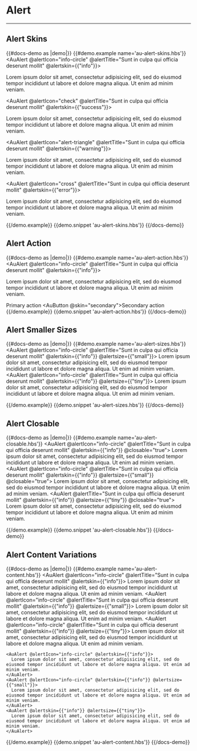# Alert

---

## Alert Skins

{{#docs-demo as |demo|}}
  {{#demo.example name='au-alert-skins.hbs'}}
    <AuAlert @alertIcon="info-circle" @alertTitle="Sunt in culpa qui officia deserunt mollit"  @alertskin={{"info"}}>
      <p>Lorem ipsum dolor sit amet, consectetur adipisicing elit, sed do eiusmod tempor incididunt ut labore et dolore magna aliqua. Ut enim ad minim veniam.</p>
    </AuAlert>
    <AuAlert @alertIcon="check" @alertTitle="Sunt in culpa qui officia deserunt mollit" @alertskin={{"success"}}>
      <p>Lorem ipsum dolor sit amet, consectetur adipisicing elit, sed do eiusmod tempor incididunt ut labore et dolore magna aliqua. Ut enim ad minim veniam.</p>
    </AuAlert>
    <AuAlert @alertIcon="alert-triangle" @alertTitle="Sunt in culpa qui officia deserunt mollit" @alertskin={{"warning"}}>
      <p>Lorem ipsum dolor sit amet, consectetur adipisicing elit, sed do eiusmod tempor incididunt ut labore et dolore magna aliqua. Ut enim ad minim veniam.</p>
    </AuAlert>
    <AuAlert @alertIcon="cross" @alertTitle="Sunt in culpa qui officia deserunt mollit" @alertskin={{"error"}}>
      <p>Lorem ipsum dolor sit amet, consectetur adipisicing elit, sed do eiusmod tempor incididunt ut labore et dolore magna aliqua. Ut enim ad minim veniam.</p>
    </AuAlert>
  {{/demo.example}}
  {{demo.snippet 'au-alert-skins.hbs'}}
{{/docs-demo}}

## Alert Action

{{#docs-demo as |demo|}}
  {{#demo.example name='au-alert-action.hbs'}}
    <AuAlert @alertIcon="info-circle" @alertTitle="Sunt in culpa qui officia deserunt mollit" @alertskin={{"info"}}>
      <p class="au-u-margin-bottom">Lorem ipsum dolor sit amet, consectetur adipisicing elit, sed do eiusmod tempor incididunt ut labore et dolore magna aliqua. Ut enim ad minim veniam.</p>
      <AuButton>Primary action</AuButton>
      <AuButton @skin="secondary">Secondary action</AuButton>
    </AuAlert>
  {{/demo.example}}
  {{demo.snippet 'au-alert-action.hbs'}}
{{/docs-demo}}

## Alert Smaller Sizes

{{#docs-demo as |demo|}}
  {{#demo.example name='au-alert-sizes.hbs'}}
    <AuAlert @alertIcon="info-circle" @alertTitle="Sunt in culpa qui officia deserunt mollit" @alertskin={{"info"}} @alertsize={{"small"}}>
      Lorem ipsum dolor sit amet, consectetur adipisicing elit, sed do eiusmod tempor incididunt ut labore et dolore magna aliqua. Ut enim ad minim veniam.
    </AuAlert>
    <AuAlert @alertIcon="info-circle" @alertTitle="Sunt in culpa qui officia deserunt mollit" @alertskin={{"info"}} @alertsize={{"tiny"}}>
      Lorem ipsum dolor sit amet, consectetur adipisicing elit, sed do eiusmod tempor incididunt ut labore et dolore magna aliqua. Ut enim ad minim veniam.
    </AuAlert>

  {{/demo.example}}
  {{demo.snippet 'au-alert-sizes.hbs'}}
{{/docs-demo}}


## Alert Closable

{{#docs-demo as |demo|}}
  {{#demo.example name='au-alert-closable.hbs'}}
    <AuAlert @alertIcon="info-circle" @alertTitle="Sunt in culpa qui officia deserunt mollit" @alertskin={{"info"}} @closable="true">
      Lorem ipsum dolor sit amet, consectetur adipisicing elit, sed do eiusmod tempor incididunt ut labore et dolore magna aliqua. Ut enim ad minim veniam.
    </AuAlert>
    <AuAlert @alertIcon="info-circle" @alertTitle="Sunt in culpa qui officia deserunt mollit" @alertskin={{"info"}} @alertsize={{"small"}} @closable="true">
      Lorem ipsum dolor sit amet, consectetur adipisicing elit, sed do eiusmod tempor incididunt ut labore et dolore magna aliqua. Ut enim ad minim veniam.
    </AuAlert>
    <AuAlert @alertTitle="Sunt in culpa qui officia deserunt mollit" @alertskin={{"info"}} @alertsize={{"tiny"}} @closable="true">
      Lorem ipsum dolor sit amet, consectetur adipisicing elit, sed do eiusmod tempor incididunt ut labore et dolore magna aliqua. Ut enim ad minim veniam.
    </AuAlert>

  {{/demo.example}}
  {{demo.snippet 'au-alert-closable.hbs'}}
{{/docs-demo}}


## Alert Content Variations

{{#docs-demo as |demo|}}
  {{#demo.example name='au-alert-content.hbs'}}
    <AuAlert @alertIcon="info-circle" @alertTitle="Sunt in culpa qui officia deserunt mollit" @alertskin={{"info"}}>
      Lorem ipsum dolor sit amet, consectetur adipisicing elit, sed do eiusmod tempor incididunt ut labore et dolore magna aliqua. Ut enim ad minim veniam.
    </AuAlert>
    <AuAlert @alertIcon="info-circle" @alertTitle="Sunt in culpa qui officia deserunt mollit" @alertskin={{"info"}} @alertsize={{"small"}}>
      Lorem ipsum dolor sit amet, consectetur adipisicing elit, sed do eiusmod tempor incididunt ut labore et dolore magna aliqua. Ut enim ad minim veniam.
    </AuAlert>
    <AuAlert @alertIcon="info-circle" @alertTitle="Sunt in culpa qui officia deserunt mollit" @alertskin={{"info"}} @alertsize={{"tiny"}}>
      Lorem ipsum dolor sit amet, consectetur adipisicing elit, sed do eiusmod tempor incididunt ut labore et dolore magna aliqua. Ut enim ad minim veniam.
    </AuAlert>

    <AuAlert @alertIcon="info-circle" @alertskin={{"info"}}>
      Lorem ipsum dolor sit amet, consectetur adipisicing elit, sed do eiusmod tempor incididunt ut labore et dolore magna aliqua. Ut enim ad minim veniam.
    </AuAlert>
    <AuAlert @alertIcon="info-circle" @alertskin={{"info"}} @alertsize={{"small"}}>
      Lorem ipsum dolor sit amet, consectetur adipisicing elit, sed do eiusmod tempor incididunt ut labore et dolore magna aliqua. Ut enim ad minim veniam.
    </AuAlert>
    <AuAlert @alertskin={{"info"}} @alertsize={{"tiny"}}>
      Lorem ipsum dolor sit amet, consectetur adipisicing elit, sed do eiusmod tempor incididunt ut labore et dolore magna aliqua. Ut enim ad minim veniam.
    </AuAlert>
  {{/demo.example}}
  {{demo.snippet 'au-alert-content.hbs'}}
{{/docs-demo}}
